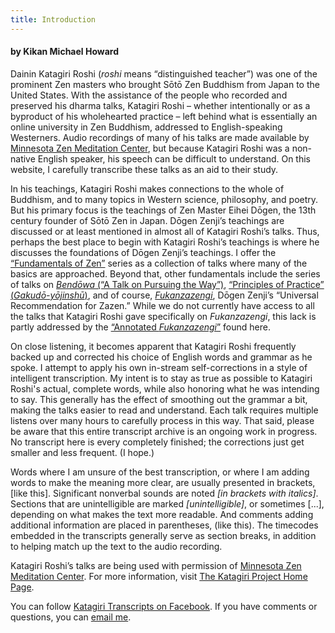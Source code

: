 ```yaml
---
title: Introduction
---
```


#### by Kikan Michael Howard

Dainin Katagiri Roshi (*roshi* means “distinguished teacher”) was one of the prominent Zen masters who brought Sōtō Zen Buddhism from Japan to the United States. With the assistance of the people who recorded and preserved his dharma talks, Katagiri Roshi – whether intentionally or as a byproduct of his wholehearted practice – left behind what is essentially an online university in Zen Buddhism, addressed to English-speaking Westerners. Audio recordings of many of his talks are made available by [Minnesota Zen Meditation Center](https://www.mnzencenter.org/audio-archive-project.html), but because Katagiri Roshi was a non-native English speaker, his speech can be difficult to understand. On this website, I carefully transcribe these talks as an aid to their study. 

In his teachings, Katagiri Roshi makes connections to the whole of Buddhism, and to many topics in Western science, philosophy, and poetry. But his primary focus is the teachings of Zen Master Eihei Dōgen, the 13th century founder of Sōtō Zen in Japan. Dōgen Zenji’s teachings are discussed or at least mentioned in almost all of Katagiri Roshi’s talks. Thus, perhaps the best place to begin with Katagiri Roshi’s teachings is where he discusses the foundations of Dōgen Zenji’s teachings. I offer the [“Fundamentals of Zen”](fundamentals) series as a collection of talks where many of the basics are approached. Beyond that, other fundamentals include the series of talks on [*Bendōwa* (“A Talk on Pursuing the Way”)](bendowa), [“Principles of Practice” (*Gakudō-yōjinshū*)](principles-of-practice), and of course, [*Fukanzazengi*](fukanzazengi), Dōgen Zenji’s “Universal Recommendation for Zazen.” While we do not currently have access to all the talks that Katagiri Roshi gave specifically on *Fukanzazengi*, this lack is partly addressed by the [“Annotated *Fukanzazengi*”](annotated-fukanzazengi) found here.

On close listening, it becomes apparent that Katagiri Roshi frequently backed up and corrected his choice of English words and grammar as he spoke. I attempt to apply his own in-stream self-corrections in a style of intelligent transcription. My intent is to stay as true as possible to Katagiri Roshi's actual, complete words, while also honoring what he was intending to say. This generally has the effect of smoothing out the grammar a bit, making the talks easier to read and understand. Each talk requires multiple listens over many hours to carefully process in this way. That said, please be aware that this entire transcript archive is an ongoing work in progress. No transcript here is every completely finished; the corrections just get smaller and less frequent. (I hope.)

Words where I am unsure of the best transcription, or where I am adding words to make the meaning more clear, are usually presented in brackets, [like this]. Significant nonverbal sounds are noted *[in brackets with italics]*. Sections that are unintelligible are marked *[unintelligible]*, or sometimes [...], depending on what makes the text more readable. And comments adding additional information are placed in parentheses, (like this). The timecodes embedded in the transcripts generally serve as section breaks, in addition to helping match up the text to the audio recording.

Katagiri Roshi’s talks are being used with permission of [Minnesota Zen Meditation Center](https://www.mnzencenter.org). For more information, visit [The Katagiri Project Home Page](https://www.mnzencenter.org/katagiri-project.html).

You can follow [Katagiri Transcripts on Facebook](https://www.facebook.com/KatagiriTranscripts). If you have comments or questions, you can [email me](mailto:michaelhoward@mac.com).
